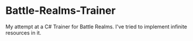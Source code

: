 # Battle-Realms-Trainer
My attempt at a C# Trainer for Battle Realms. I've tried to implement infinite resources in it. 
